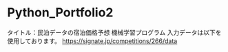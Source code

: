 # Python_Portfolio2
タイトル：民泊データの宿泊価格予想
機械学習プログラム
入力データは以下を使用しております。
https://signate.jp/competitions/266/data

